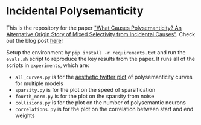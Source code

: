 # Incidental Polysemanticity

This is the repository for the paper ["What Causes Polysemanticity? An Alternative Origin Story of Mixed Selectivity from Incidental Causes"](https://arxiv.org/abs/2312.03096). Check out the blog post [here](https://tmychow.com/posts/incidental_poly_0.html)!

Setup the environment by `pip install -r requirements.txt` and run the `evals.sh` script to reproduce the key results from the paper. It runs all of the scripts in `experiments`, which are:

- `all_curves.py` is for the [aesthetic twitter plot](https://twitter.com/tmychow/status/1766147136369127514) of polysemanticity curves for multiple models
- `sparsity.py` is for the plot on the speed of sparsification
- `fourth_norm.py` is for the plot on the sparsity from noise
- `collisions.py` is for the plot on the number of polysemantic neurons
- `correlations.py` is for the plot on the correlation between start and end weights
